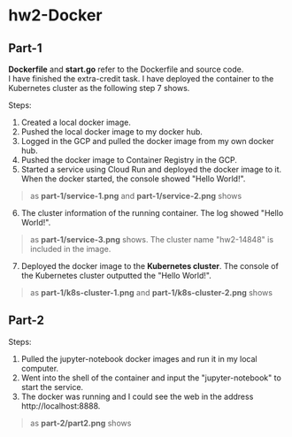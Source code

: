 # hw2-Docker

## Part-1
**Dockerfile** and **start.go** refer to the Dockerfile and source code.  
I have finished the extra-credit task. I have deployed the container to the Kubernetes cluster as the following step 7 shows.

Steps:  
1. Created a local docker image.  
2. Pushed the local docker image to my docker hub.  
3. Logged in the GCP and pulled the docker image from my own docker hub.  
4. Pushed the docker image to Container Registry in the GCP.  
5. Started a service using Cloud Run and deployed the docker image to it. When the docker started, the console showed "Hello World!".  
> as **part-1/service-1.png** and **part-1/service-2.png** shows
6. The cluster information of the running container. The log showed "Hello World!".  
> as **part-1/service-3.png** shows. The cluster name "hw2-14848" is included in the image.  
7. Deployed the docker image to the **Kubernetes cluster**. The console of the Kubernetes cluster outputted the "Hello World!".  
> as **part-1/k8s-cluster-1.png** and **part-1/k8s-cluster-2.png** shows  


## Part-2
Steps:  
1. Pulled the jupyter-notebook docker images and run it in my local computer.  
2. Went into the shell of the container and input the "jupyter-notebook" to start the service.  
3. The docker was running and I could see the web in the address http://localhost:8888.  
> as **part-2/part2.png** shows
